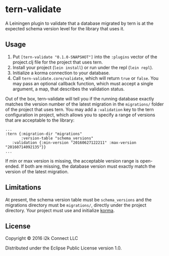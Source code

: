 # tern-validate

A Leiningen plugin to validate that a database migrated by tern is at the expected schema version level for the library that uses it.

## Usage

1. Put `[tern-validate "0.1.0-SNAPSHOT"]` into the `:plugins` vector of the project.clj file for the project that uses tern.
2. Install your project (`lein install`) or run under the repl (`lein repl`).
3. Initialize a korma connection to your database.
4. Call `tern-validate.core/validate`, which will return `true` or `false`.  You may pass an optional callback function, which
must accept a single argument, a map, that describes the validation status.

Out of the box, tern-validate will tell you if the running database exactly matches the version number of the latest migration in
the `migrations/` folder of the project that uses tern.  You may add a `:validation` key to the tern configuration in project,
which allows you to specify a range of versions that are acceptable to the library:

    ...
    :tern {:migration-dir "migrations"
           :version-table "schema_versions"
	   :validation {:min-version "20160627122211" :max-version "20160714092135"}}
    ...

If min or max version is missing, the acceptable version range is open-ended. If both are missing, the database version must
exactly match the version of the latest migration.

## Limitations

At present, the schema version table must be `schema_versions` and the migrations directory must be `migrations/`, directly under the project directory.  Your project must use and initialize [korma](http://sqlkorma.com/).

## License

Copyright © 2016 i2k Connect LLC

Distributed under the Eclipse Public License version 1.0.
